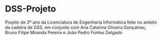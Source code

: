 # DSS-Projeto

Projeto de 3º ano da Licenciatura de Engenharia Informática feito no ambito da cadeira de DSS, em conjunto com Ana Catarina Oliveira Gonçalves, Bruno Filipe Miranda Pereira e João Pedro Fontes Delgado
